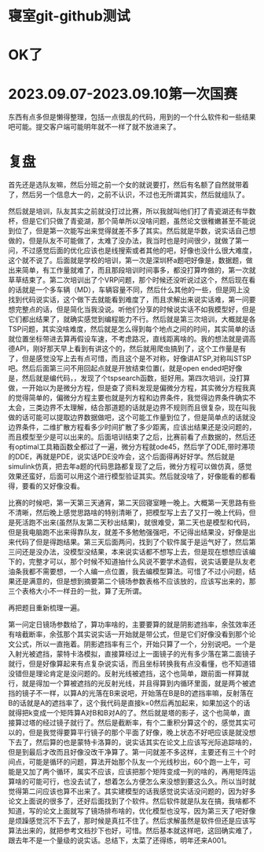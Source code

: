 # 寝室git-github测试

# OK了

# 2023.09.07-2023.09.10第一次国赛

东西有点多但是懒得整理，包括一点很乱的代码，用到的一个什么软件和一些结果吧可能。提交客户端可能明年就不一样了就不放进来了。

# 复盘

首先还是选队友嘛，然后分班之前一个女的就说要打，然后有名额了自然就带着了，然后另一个信息大一的，之前不认识，不过也无所谓其实，然后就组队了。

然后就是培训，队友其实之前就没打过比赛，所以我就叫他们打了青瓷湖还有华数杯，但是它们只做了青瓷湖，那个简单所以没啥问题，虽然论文很稚嫩甚至不能说到位了，但是第一次能写出来觉得就差不多了其实。然后就是华数，说实话自己想做的，但是队友不可能做了，太难了没办法，我当时也是时间很少，就做了第一问，不过感觉后面的优化应该也是线搜索或者其他的吧，好像也没什么很大难度，这个就不说了。后面就是学校的培训，第一次是深圳杯a题吧好像是，数据题，做出来简单，有工作量就难了，而且那段培训时间事多，都没打算咋做的，第一次就草草结束了。第二次培训出了个VRP问题，那个时候还没听说过这个，然后现在看的话就是一个多车辆（MD），车辆容量不同，然后什么其他的一些，但是网上没找到代码说实话，这个做下去就能看到难度了，而且求解出来说实话难，第一问要想完整点的话，但是简化当我没说。听他们分享的时候说实话不如我模型好，但是它们都出结果了，就确实感觉到编程能力不行。然后就是第三次培训，大概就是各TSP问题，其实没啥难度，然后就是怎么得到每个地点之间的时间，其实简单的话就位置坐标带进去算再假设车速，不考虑路况，直线距离啥的。我的想法就是调高德API，刚好那天早上看到有讲这个的，然后就用爬虫搞到了，这个工作量是有了，但是感觉没写上去有点可惜，而且这个是不对称，好像讲ATSP,对称叫STSP吧。然后后面第三问不用回起点就是开放结束位置(，就是open ended吧好像是，然后就是编代码，，发现了个tspsearch函数，挺好用。第四次培训，没打算做，一开始以为是微分方程，但是查了资料发现是偏微分方程，其实微分方程我真的觉得简单的，偏微分方程主要也就是列方程和边界条件，我觉得边界条件确实不太会，三类边界不太理解，结合那道题的话就是边界不规则而且很复杂，现在叫我做的话可能可以提取边界数据做吧，这个可能工作量到位了，但是简单点的话就没边界条件，二维扩散方程看多少时间扩散了多少距离，应该出结果还是没问题的，而且模型至少是可以出来的。后面培训结束了之后，比赛前看了点数据的，然后还有optimal工具箱函数全都过了一遍，微分方程就ode45，然后学了ODE,带时滞项的DDE，再就是PDE，说实话PDE没咋会，这个后面得再好好学。然后就是simulink仿真，把去年a题的代码思路都复现了之后，微分方程可以做仿真，感觉效果还蛮好，后面可以用这个进行模型验证其实。然后就没啥了，好像能看的都看得，要看的又好像没看。

比赛的时候吧，第一天第三天通宵，第二天回寝室睡一晚上。大概第一天思路有些不清晰，然后晚上感觉思路啥的特别清晰了，把模型写上去了又打一晚上代码，但是死活跑不出来(虽然队友第二天秒出结果)，就很难受，第二天也是模型和代码，但是我电脑跑不出来得靠队友，就差不多勉勉强强吧，不记得出结果没，好像是出来代码了但是得跑结果。第三天后面两问，找到了个软件属于是运气好了，然后第三问还是没办法，没模型没结果，本来说实话都不想写上去，但是现在想想应该编下的，完整才可以，那个时候不知道抽什么风说不要学术造假，说实话要是队友老油条我都不需要想，一个人编一点位置，我去编模型算法。可惜了不过小问题，结果还是满意的，但是想到摘要第二个镜场参数表格不应该放的，应该写出来的，那三个表格大小不一样丑的一批，算了无所谓。

再把题目重新梳理一遍。

第一问定日镜场参数给了，算功率啥的，主要要算的就是阴影遮挡率，余弦效率还有啥截断率，余弦那个其实说实话一开始就是带公式，但是它们好像没看到那个论文公式，所以一直拖着。阴影遮挡率有三个，开始只算了一个，分别说吧。一个是入射光被遮挡，蒙特卡洛模拟，直接算经过上一面镜子的光有多少落在第二面镜子就行，但是好像算起来有点复杂说实话，而且坐标转换我有点没看懂，也不知道错没错但是理论肯定是没问题的。反射光线被遮挡，这个也简单，跟前面一样算就行，就是得加一个算被遮挡的光反射光线，并且得算到内循环里面，就是两个被遮挡的镜子不一样，以算A的光落在B来说吧，开始落在B是B的遮挡率嘛，反射落在B的话就是A的遮挡率了，这个我代码是直接k=0然后再加起来，如果加这个的话就得把k变成一个矩阵算A对B和B对A的了。然后就是塔的影子，这个也简单，直接算过塔的经过镜子就行了。然后是截断率，有个二重积分算这个的，感觉其实可以的，但是我觉得要算平行镜子的那个平面了好像，晚上状态不好吧应该是就没想下去了，然后算的也是蒙特卡洛算的，说实话其实在论文上应该写光际追踪啥的，但是到最后才改而且好像没改干净算了。第一问就差不多这样，主要还有三十个时间点，可能是循环的问题，算法开始那个队友一个光线秒出，60个跑一上午，可能是又加了两个循环，属实不应该，应该把那个矩阵变成一列的啥的，再用矩阵运算啥的可能可行，也没去试了，想着怎么方便怎么来没想到要这么久。所以当时就觉得第二问应该也算不出来了。其实建模型的话我感觉说实话没问题的，因为好多论文上面说的很多了，还好后面找到了个软件。然后软件就是队友在搞，我啥都不知道，写的论文上面就写了镜场排布啥的，优化模型也没写，因为第三天了吧好像是烦躁感觉沉不下去了，那时候是真扛不住了。然后求解虽然是软件但还是应该写算法出来的，就把参考文档抄下也好，可惜。然后基本就这样吧，这回确实难了，跟去年不是一个量级的说实话。总结下，太菜了还得练，明年还来A001。